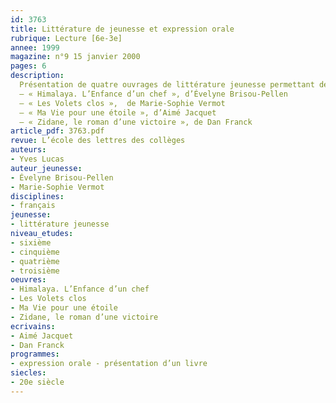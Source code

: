 ```yaml
---
id: 3763
title: Littérature de jeunesse et expression orale
rubrique: Lecture [6e-3e]
annee: 1999
magazine: n°9 15 janvier 2000
pages: 6
description: 
  Présentation de quatre ouvrages de littérature jeunesse permettant de travailler l’expression orale – 
  – « Himalaya. L’Enfance d’un chef », d’Évelyne Brisou-Pellen
  – « Les Volets clos »,  de Marie-Sophie Vermot
  – « Ma Vie pour une étoile », d’Aimé Jacquet
  – « Zidane, le roman d’une victoire », de Dan Franck
article_pdf: 3763.pdf
revue: L’école des lettres des collèges
auteurs:
- Yves Lucas
auteur_jeunesse:
- Évelyne Brisou-Pellen
- Marie-Sophie Vermot
disciplines:
- français
jeunesse:
- littérature jeunesse
niveau_etudes:
- sixième
- cinquième
- quatrième
- troisième
oeuvres:
- Himalaya. L’Enfance d’un chef
- Les Volets clos
- Ma Vie pour une étoile
- Zidane, le roman d’une victoire
ecrivains:
- Aimé Jacquet
- Dan Franck
programmes:
- expression orale - présentation d’un livre
siecles:
- 20e siècle
---
```

